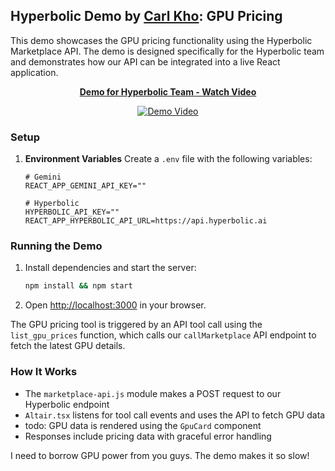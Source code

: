 ## Hyperbolic Demo by [Carl Kho](https://www.linkedin.com/in/carlkho/): GPU Pricing

This demo showcases the GPU pricing functionality using the Hyperbolic Marketplace API. The demo is designed specifically for the Hyperbolic team and demonstrates how our API can be integrated into a live React application.

<div align="center">
  <a href="https://www.loom.com/share/758ab8840a3d496396de8a785a27c47f">
    <p><strong>Demo for Hyperbolic Team - Watch Video</strong></p>
  </a>
  <a href="https://www.loom.com/share/758ab8840a3d496396de8a785a27c47f">
    <img style="max-width:300px;" src="https://cdn.loom.com/sessions/thumbnails/758ab8840a3d496396de8a785a27c47f-8de09c9a99478ccb-full-play.gif" alt="Demo Video">
  </a>
</div>

### Setup

1. **Environment Variables**
   Create a `.env` file with the following variables:

   ```env
   # Gemini
   REACT_APP_GEMINI_API_KEY=""

   # Hyperbolic
   HYPERBOLIC_API_KEY=""
   REACT_APP_HYPERBOLIC_API_URL=https://api.hyperbolic.ai
   ```

### Running the Demo

1. Install dependencies and start the server:
   ```sh
   npm install && npm start
   ```

2. Open [http://localhost:3000](http://localhost:3000) in your browser.

The GPU pricing tool is triggered by an API tool call using the `list_gpu_prices` function, which calls our `callMarketplace` API endpoint to fetch the latest GPU details.

### How It Works

- The `marketplace-api.js` module makes a POST request to our Hyperbolic endpoint
- `Altair.tsx` listens for tool call events and uses the API to fetch GPU data
- todo: GPU data is rendered using the `GpuCard` component
- Responses include pricing data with graceful error handling

I need to borrow GPU power from you guys. The demo makes it so slow!
